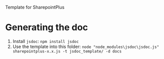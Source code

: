 Template for SharepointPlus

# Generating the doc

1. Install `jsdoc`: `npm install jsdoc`
2. Use the template into this folder: `node "node_modules\jsdoc\jsdoc.js" sharepointplus-x.x.js -t jsdoc_template/ -d docs`
